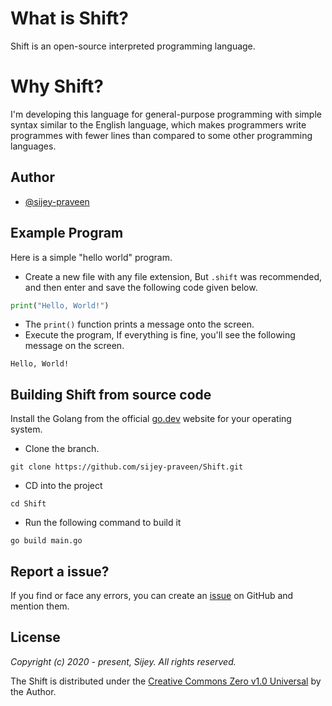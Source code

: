 # What is Shift?

Shift is an open-source interpreted programming language.

# Why Shift?

I'm developing this language for general-purpose programming with simple syntax similar to the English language, which makes programmers write programmes with fewer lines than compared to some other programming languages.

## Author

- [@sijey-praveen](https://github.com/sijey-praveen/)

## Example Program

Here is a simple "hello world" program.

- Create a new file with any file extension, But `.shift` was recommended, and then enter and save the following code given below.

```py
print("Hello, World!")
```

- The `print()` function prints a message onto the screen.
- Execute the program, If everything is fine, you'll see the following message on the screen.

```
Hello, World!
```

<!-- ## Future Goals

- Make it more convenient. -->

## Building Shift from source code

Install the Golang from the official [go.dev](https://go.dev/) website for your operating system.

- Clone the branch.
```
git clone https://github.com/sijey-praveen/Shift.git
```

- CD into the project
```
cd Shift
```

- Run the following command to build it
```
go build main.go
```

## Report a issue?

If you find or face any errors, you can create an [issue](https://github.com/sijey-praveen/Shift/issues) on GitHub and mention them.

## License

*Copyright (c) 2020 - present, Sijey. All rights reserved.*

The Shift is distributed under the [Creative Commons Zero v1.0 Universal](https://creativecommons.org/) by the Author.
